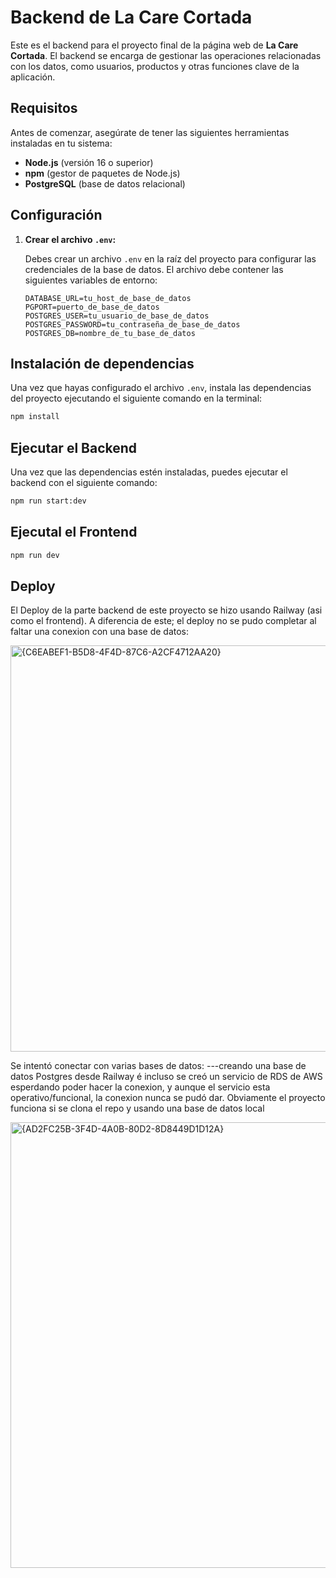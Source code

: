 # Backend de La Care Cortada

Este es el backend para el proyecto final de la página web de **La Care Cortada**. El backend se encarga de gestionar las operaciones relacionadas con los datos, como usuarios, productos y otras funciones clave de la aplicación.

## Requisitos

Antes de comenzar, asegúrate de tener las siguientes herramientas instaladas en tu sistema:

- **Node.js** (versión 16 o superior)
- **npm** (gestor de paquetes de Node.js)
- **PostgreSQL** (base de datos relacional)

## Configuración

1. **Crear el archivo `.env`:**

   Debes crear un archivo `.env` en la raíz del proyecto para configurar las credenciales de la base de datos. El archivo debe contener las siguientes variables de entorno:

   ```env
   DATABASE_URL=tu_host_de_base_de_datos
   PGPORT=puerto_de_base_de_datos
   POSTGRES_USER=tu_usuario_de_base_de_datos
   POSTGRES_PASSWORD=tu_contraseña_de_base_de_datos
   POSTGRES_DB=nombre_de_tu_base_de_datos
   
## Instalación de dependencias

Una vez que hayas configurado el archivo `.env`, instala las dependencias del proyecto ejecutando el siguiente comando en la terminal:

```bash
npm install
```
## Ejecutar el Backend

Una vez que las dependencias estén instaladas, puedes ejecutar el backend con el siguiente comando:

```bash
npm run start:dev
```
## Ejecutal el Frontend
```bash
npm run dev
```
## Deploy
El Deploy de la parte backend de este proyecto se hizo usando Railway (asi como el frontend). A diferencia de este; el deploy no se pudo completar al faltar una conexion con una base de datos:

<img width="650" alt="{C6EABEF1-B5D8-4F4D-87C6-A2CF4712AA20}" src="https://github.com/user-attachments/assets/5a02a87d-7ae4-44ba-a8ec-eadbb9444acd">

Se intentó conectar con varias bases de datos: 
---creando una base de datos Postgres desde Railway é incluso se creó un servicio de RDS de AWS esperdando poder hacer la conexion, y aunque el servicio esta operativo/funcional, la conexion nunca se pudó dar. Obviamente el proyecto funciona si se clona el repo y usando una base de datos local

<img width="713" alt="{AD2FC25B-3F4D-4A0B-80D2-8D8449D1D12A}" src="https://github.com/user-attachments/assets/035ae1dc-1fbf-4492-9a9d-31c321948095">


